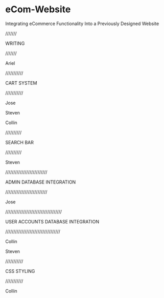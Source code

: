 # eCom-Website
Integrating eCommerce Functionality Into a Previously Designed Website

///////

WRITING

///////

Ariel

///////////

CART SYSTEM

///////////

Jose

Steven

Collin


//////////

SEARCH BAR

//////////

Steven

//////////////////////////

ADMIN DATABASE INTEGRATION

//////////////////////////

Jose

///////////////////////////////////

USER ACCOUNTS DATABASE INTEGRATION

//////////////////////////////////

Collin

Steven

///////////

CSS STYLING

///////////

Collin
